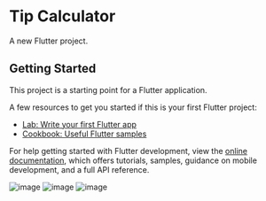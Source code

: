 # Tip Calculator

A new Flutter project.

## Getting Started

This project is a starting point for a Flutter application.

A few resources to get you started if this is your first Flutter project:

- [Lab: Write your first Flutter app](https://docs.flutter.dev/get-started/codelab)
- [Cookbook: Useful Flutter samples](https://docs.flutter.dev/cookbook)

For help getting started with Flutter development, view the
[online documentation](https://docs.flutter.dev/), which offers tutorials,
samples, guidance on mobile development, and a full API reference.




![image](https://user-images.githubusercontent.com/102173730/232520259-8940eb12-e59e-41d4-becb-3b647caac389.png)                   ![image](https://user-images.githubusercontent.com/102173730/232519217-234b121e-8428-4934-8a72-2f7928575762.png)  ![image](https://user-images.githubusercontent.com/102173730/232519899-7431274e-a010-4a94-861b-1c395417da46.png)

